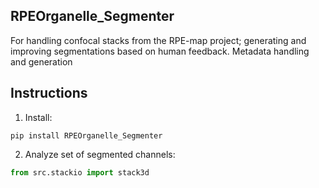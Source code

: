 ## RPEOrganelle_Segmenter

For handling confocal stacks from the RPE-map project; generating and improving segmentations based on human feedback. Metadata handling and generation


## Instructions

1. Install:
```
pip install RPEOrganelle_Segmenter
```

2. Analyze set of segmented channels:

```python
from src.stackio import stack3d



```
